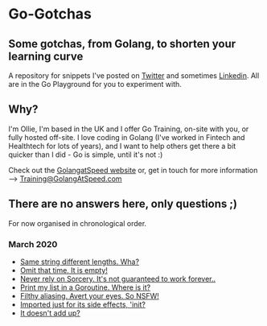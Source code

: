 # Go-Gotchas

## Some gotchas, from Golang, to shorten your learning curve

A repository for snippets I've posted on [Twitter](https://twitter.com/GolangAtSpeed) and sometimes [Linkedin](https://www.linkedin.com/company/GolangAtSpeed/). All are in the Go Playground for you to experiment with.

## Why?

I'm Ollie, I'm based in the UK and I offer Go Training, on-site with you, or 
fully hosted off-site. I love coding in Golang (I've worked in Fintech and Healthtech for lots of years), and I want to help others get there a bit quicker than I did - Go is simple, until it's not :)

Check out the [GolangatSpeed website](https://golangatspeed.com) or, get in touch for more information --> Training@GolangAtSpeed.com

## There are no answers here, only questions ;)

For now organised in chronological order.

### March 2020

- [Same string different lengths. Wha?](https://play.golang.org/p/ujUnmx-LsWu)
- [Omit that time. It is empty!](https://play.golang.org/p/X9g27jPpFej)
- [Never rely on Sorcery. It's not guaranteed to work forever..](https://play.golang.org/p/81LRVLTXk5L)
- [Print my list in a Goroutine. Where is it?](https://play.golang.org/p/9TXTz-rgGBX)
- [Filthy aliasing. Avert your eyes. So NSFW!](https://play.golang.org/p/ZF-_djzT2P3)
- [Imported just for its side effects, 'init?](https://play.golang.org/p/01Jl4WAoI40)
- [It doesn't add up?](https://play.golang.org/p/S30PkUi_O7T)
